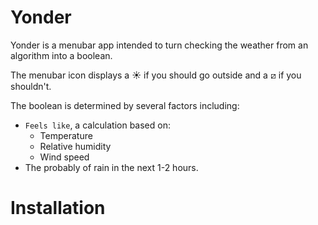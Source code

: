 # Yonder

Yonder is a menubar app intended to turn checking the weather from an algorithm into a boolean.

The menubar icon displays a ☀︎ if you should go outside and a ⧄ if you shouldn't. 

The boolean is determined by several factors including:
- `Feels like`, a calculation based on:
  - Temperature
  - Relative humidity
  - Wind speed
- The probably of rain in the next 1-2 hours. 

# Installation